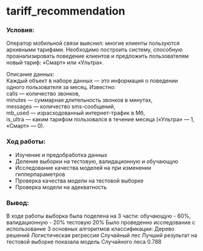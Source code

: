 # tariff_recommendation

### Условия:
Оператор мобильной связи выяснил: многие клиенты пользуются архивными тарифами. Необходимо построить систему, способную проанализировать поведение клиентов и предложить пользователям новый тариф: «Смарт» или «Ультра».

Описание данных:  
Каждый объект в наборе данных — это информация о поведении одного пользователя за месяц. Известно:  
сalls — количество звонков,  
minutes — суммарная длительность звонков в минутах,  
messages — количество sms-сообщений,  
mb_used — израсходованный интернет-трафик в Мб,  
is_ultra — каким тарифом пользовался в течение месяца («Ультра» — 1, «Смарт» — 0).

### Ход работы:
- Изучение и предобработка данных
- Деление выборки на тестовую, валидационную и обучающую
- Исследование качества моделей на при изменении гипперпараметров
- Проверка качества модели на тестовой выборке
- Проверка модели на адекватность

### Вывод:
В ходе работы выборка была поделена на 3 части:
обучающую - 60%,
валидационную - 20%
тестовую 20%
Было проведенно исследование с использование 3 основных алгоритмов классификации:
Дерево решений
Логистическая регрессия
Случайный лес
Лучший результат на тестовой выборке показала модель Случайного леса 0.788

